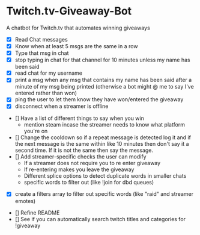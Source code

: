 # Twitch.tv-Giveaway-Bot
A chatbot for Twitch.tv that automates winning giveaways

- [x] Read Chat messages
- [x] Know when at least 5 msgs are the same in a row
- [x] Type that msg in chat
- [x] stop typing in chat for that channel for 10 minutes unless my name has been said
- [x] read chat for my username
- [x] print a msg when any msg that contains my name has been said after a minute of my msg being printed (otherwise a bot might @ me to say I've entered rather than won)
- [x] ping the user to let them know they have won/entered the giveaway
- [x] disconnect when a streamer is offline
- [] Have a list of different things to say when you win
    - mention steam incase the streamer needs to know what platform you're on
- [] Change the cooldown so if a repeat message is detected log it and if the next message is the same within like 10 minutes then don't say it a second time. If it is not the same then say the message.
- [] Add streamer-specific checks the user can modify
    - If a streamer does not require you to re enter giveaway
    - If re-entering makes you leave the giveaway
    - Different splice options to detect duplicate words in smaller chats
    - specific words to filter out (like !join for dbd queues)
- [x] create a filters array to filter out specific words (like "raid" and streamer emotes)
- [] Refine README
- [] See if you can automatically search twitch titles and categories for !giveaway
